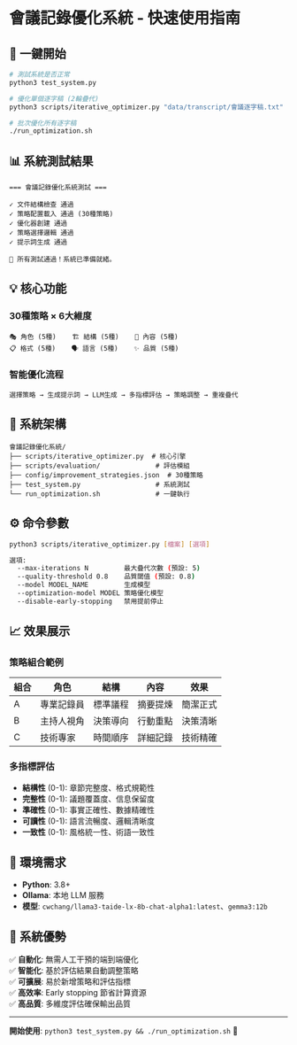 # 會議記錄優化系統 - 快速使用指南

## 🚀 一鍵開始

```bash
# 測試系統是否正常
python3 test_system.py

# 優化單個逐字稿 (2輪疊代)
python3 scripts/iterative_optimizer.py "data/transcript/會議逐字稿.txt" --max-iterations 2

# 批次優化所有逐字稿
./run_optimization.sh
```

## 📊 系統測試結果

```text
=== 會議記錄優化系統測試 ===

✓ 文件結構檢查 通過
✓ 策略配置載入 通過 (30種策略)
✓ 優化器創建 通過
✓ 策略選擇邏輯 通過
✓ 提示詞生成 通過

🎉 所有測試通過！系統已準備就緒。
```

## 💡 核心功能

### 30種策略 × 6大維度

```text
🎭 角色 (5種)    🏗️ 結構 (5種)    📝 內容 (5種)
📋 格式 (5種)    🗣️ 語言 (5種)    ✨ 品質 (5種)
```

### 智能優化流程

```text
選擇策略 → 生成提示詞 → LLM生成 → 多指標評估 → 策略調整 → 重複疊代
```

## 📁 系統架構

```text
會議記錄優化系統/
├── scripts/iterative_optimizer.py  # 核心引擎
├── scripts/evaluation/              # 評估模組
├── config/improvement_strategies.json  # 30種策略
├── test_system.py                   # 系統測試
└── run_optimization.sh              # 一鍵執行
```

## ⚙️ 命令參數

```bash
python3 scripts/iterative_optimizer.py [檔案] [選項]

選項:
  --max-iterations N         最大疊代次數 (預設: 5)
  --quality-threshold 0.8    品質閾值 (預設: 0.8)
  --model MODEL_NAME         生成模型
  --optimization-model MODEL 策略優化模型
  --disable-early-stopping   禁用提前停止
```

## 📈 效果展示

### 策略組合範例

| 組合 | 角色 | 結構 | 內容 | 效果 |
|------|------|------|------|------|
| A | 專業記錄員 | 標準議程 | 摘要提煉 | 簡潔正式 |
| B | 主持人視角 | 決策導向 | 行動重點 | 決策清晰 |
| C | 技術專家 | 時間順序 | 詳細記錄 | 技術精確 |

### 多指標評估

- **結構性** (0-1): 章節完整度、格式規範性
- **完整性** (0-1): 議題覆蓋度、信息保留度  
- **準確性** (0-1): 事實正確性、數據精確性
- **可讀性** (0-1): 語言流暢度、邏輯清晰度
- **一致性** (0-1): 風格統一性、術語一致性

## 🔧 環境需求

- **Python**: 3.8+
- **Ollama**: 本地 LLM 服務
- **模型**: `cwchang/llama3-taide-lx-8b-chat-alpha1:latest`、`gemma3:12b`

## 💎 系統優勢

✅ **自動化**: 無需人工干預的端到端優化  
✅ **智能化**: 基於評估結果自動調整策略  
✅ **可擴展**: 易於新增策略和評估指標  
✅ **高效率**: Early stopping 節省計算資源  
✅ **高品質**: 多維度評估確保輸出品質  

---

**開始使用**: `python3 test_system.py && ./run_optimization.sh` 🎯
